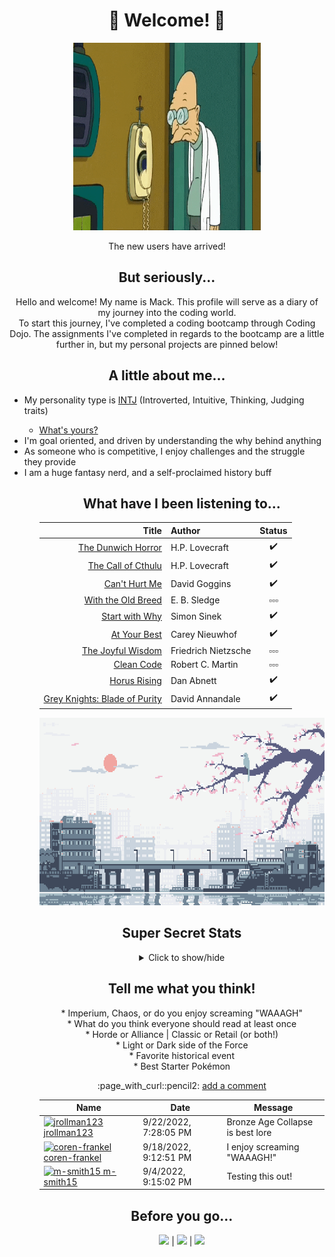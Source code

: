 # <h1 align="center">:tada: Welcome! :tada: </h1>

<p align="center">
<img alt="GIF" align="center" height="300px" width="300px" src="./assets/futurama-professor.gif" /><br /><br />
The new users have arrived!
</p>

## <div align="center">But seriously... </div>
 <p align="center">Hello and welcome! My name is Mack. This profile will serve as a diary of my journey into the coding world. <br />
 To start this journey, I've completed a coding bootcamp through Coding Dojo. The assignments I've completed in regards to the bootcamp are a little further in, but my personal projects are pinned below! <p>
 
## <div align="center"> A little about me... </div>
 <ul>
 <li> My personality type is <a href="https://www.16personalities.com/intj-personality" target="_blank">INTJ</a> (Introverted, Intuitive, Thinking, Judging traits) </li>
 <ul> <li> <a href="https://www.16personalities.com/free-personality-test target="_blank">What's yours? </a> </ul> </li>
 <li> I'm goal oriented, and driven by understanding the why behind anything </li>
 <li> As someone who is competitive, I enjoy challenges and the struggle they provide </li>
 <li> I am a huge fantasy nerd, and a self-proclaimed history buff </li>
 <ul>

 
<!-- ## Currently, I'm learning about...  TODO -->

 
 ## <div align="center"> What have I been listening to... </div>
 <div align="center">
 
 | Title | Author | Status |
| ---: | :--- | :---: |
| [The Dunwich Horror](https://www.audible.com/pd/The-Dunwich-Horror-Audiobook/B07BZ5JF2W?ref=web_search_eac_asin_1&qid=zjEhnE67Jv&sr=1-1) | H.P. Lovecraft | :heavy_check_mark: | 
| [The Call of Cthulu](https://www.audible.com/pd/The-Call-of-Cthulhu-Audiobook/B07BZ1CMSW?ref=web_search_eac_asin_1&qid=mJJOOxU5bF&sr=1-1) | H.P. Lovecraft | :heavy_check_mark: | 
| [Can't Hurt Me](https://www.audible.com/pd/Cant-Hurt-Me-Audiobook/B07KKMNZCH?qid=1662322177&sr=1-1&ref=a_search_c3_lProduct_1_1&pf_rd_p=83218cca-c308-412f-bfcf-90198b687a2f&pf_rd_r=97F41RG6CDKBRD0CSHXS) | David Goggins | :heavy_check_mark: | 
| [With the Old Breed](https://www.audible.com/pd/With-the-Old-Breed-Audiobook/B00FOX9E2S?ref=a_library_t_c5_libItem_&pf_rd_p=80765e81-b10a-4f33-b1d3-ffb87793d047&pf_rd_r=RA7F5FE18NSCQTFMR9QR) | E. B. Sledge | :white_small_square::white_small_square::white_small_square: |
| [Start with Why](https://www.audible.com/pd/Start-with-Why-Audiobook/B074VDVHZ5?qid=1662322203&sr=1-1&ref=a_search_c3_lProduct_1_1&pf_rd_p=83218cca-c308-412f-bfcf-90198b687a2f&pf_rd_r=Z9R1RMYFQH3TQFMQJ2BC) | Simon Sinek | :heavy_check_mark: | 
| [At Your Best](https://www.audible.com/pd/At-Your-Best-Audiobook/0593287495?ref=web_search_eac_asin_1&qid=iwqAJlfWvw&sr=1-1) | Carey Nieuwhof | :heavy_check_mark: | 
| [The Joyful Wisdom](https://www.audible.com/pd/The-Gay-Science-The-Joyful-Wisdom-Audiobook/B01EWAYY9Q?qid=1662322248&sr=1-2&ref=a_search_c3_lProduct_1_2&pf_rd_p=83218cca-c308-412f-bfcf-90198b687a2f&pf_rd_r=F3DZ588V1WXVGA5YRDA7) | Friedrich Nietzsche | :white_small_square::white_small_square::white_small_square: |
| [Clean Code](https://www.audible.com/pd/Clean-Code-Audiobook/B08X7KL3TF?ref=a_library_t_c5_libItem_&pf_rd_p=80765e81-b10a-4f33-b1d3-ffb87793d047&pf_rd_r=RA7F5FE18NSCQTFMR9QR) | Robert C. Martin | :white_small_square::white_small_square::white_small_square: |
| [Horus Rising](https://www.audible.com/pd/Horus-Rising-Audiobook/B0764LBS4B?qid=1662322070&sr=1-1&ref=a_search_c3_lProduct_1_1&pf_rd_p=83218cca-c308-412f-bfcf-90198b687a2f&pf_rd_r=1WZXNT81Z0GY13QN8WH6) | Dan Abnett | :heavy_check_mark: |
| [Grey Knights: Blade of Purity](https://www.audible.com/pd/Grey-Knights-Blade-of-Purity-Audiobook/B077G3Y717?ref=web_search_eac_asin_1&qid=gy1LCDtlB1&sr=1-1) | David Annandale | :heavy_check_mark: | 
</div>

 <p align="center">
  <img alt="GIF" height="300px" width="600px" src="./assets/pixel-city.gif" />
 </p>

## <div align="center"> Super Secret Stats </div>
<div align="center">
<details>
<summary>Click to show/hide</summary>
<img alt="Stats" src="https://github-readme-stats.vercel.app/api?username=m-smith15&show_icons=true&theme=merko" />
</details>
</div>

  <!--
## <div align="center">I wish...  </div>
<div align="center">
<p align="center">
   - I would look back and appreciate the obstacles I've overcome more often <br/>
   - Someone would have told me how much fun coding is sooner <br/>
   - What 42 was the answer to...<br/>
 </p>
 </div>
  -->

## <div align="center"> Tell me what you think! </div>
<div align="center">
<p align="center">
 * Imperium, Chaos, or do you enjoy screaming "WAAAGH" <br/>
 * What do you think everyone should read at least once <br/>
 * Horde or Alliance | Classic or Retail (or both!) <br/>
 * Light or Dark side of the Force <br/>
 * Favorite historical event <br/>
 * Best Starter Pokémon <br/>
 </p>
 :page_with_curl::pencil2: <a href="https://github.com/m-smith15/m-smith15/issues/1#issuecomment-new">add a comment</a>

<!-- Guestbook -->
| Name | Date | Message |
|---|---|---|
| <a href="https://github.com/jrollman123"><img width="24" src="https://avatars.githubusercontent.com/u/62147392?s=24&u=3e6b84dc58b7ba1427c87af94db834620e86e54b&v=4" alt="jrollman123" /> jrollman123</a> |9/22/2022, 7:28:05 PM|Bronze Age Collapse is best lore|
| <a href="https://github.com/coren-frankel"><img width="24" src="https://avatars.githubusercontent.com/u/104476731?s=24&v=4" alt="coren-frankel" /> coren-frankel</a> |9/18/2022, 9:12:51 PM|I enjoy screaming "WAAAGH!"|
| <a href="https://github.com/m-smith15"><img width="24" src="https://avatars.githubusercontent.com/u/106689709?s=24&v=4" alt="m-smith15" /> m-smith15</a> |9/4/2022, 9:15:02 PM|Testing this out!|
<!-- /Guestbook -->
</div> 

## <div align="center"> Before you go... </div>
<div align="center">
<a href="https://www.linkedin.com/in/macksmithlambeau/" target="_blank"> <img src="https://img.shields.io/badge/-LinkedIn-blue" /></a> | <a href="https://www.youtube.com/watch?v=dQw4w9WgXcQ" target="_blank"> <img src="https://img.shields.io/badge/Didn't%20like%3F-let me know-critical" /></a> | <img src="https://komarev.com/ghpvc/?username=m-smith15" />
</div>
 

